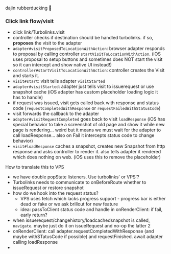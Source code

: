 dajin rubberducking 🐥

### Click link flow/visit

- click link/Turbolinks.visit
- controller checks if destination should be handled turbolinks. if so, **proposes** the visit to the adapter
- `adapter#visitProposedToLocationWithAction`: browser adapter responds to proposal by calling controller `startVisitToLocationWithAction`. (iOS uses proposal to setup buttons and sometimes does NOT start the visit so it can intercept and show native UI instead!)
- `controller#startVisitToLocationWithAction`: controller creates the Visit and starts it.
- `visit#start`: visit tells adapter `visitStarted`
- `adapter#visitStarted`: adapter just tells visit to issuerequest or use snapshot cache (iOS adapter has custom placeholder loading logic it has to handle)
- if request was issued, visit gets called back with response and status code (`requestCompletedWithResponse` or `requestFailedWithStatusCode`)
- visit forwards the callback to the adapter
- `adapter#visitRequestCompleted` goes back to visit `loadResponse` (iOS has special behavior to take a screenshot of old page and show it while new page is rendering... weird but it means we must wait for the adapter to call loadResponse... also on Fail it intercepts status code to change behavior)
- `visit#loadResponse` caches a snapshot, creates new Snapshot from http response and asks controller to render it. also tells adapter it rendered which does nothing on web. (iOS uses this to remove the placeholder)

How to translate this to VPS

- we have double popState listeners. Use turbolinks' or VPS'?
- Turbolinks needs to communicate to onBeforeRoute whether to issueRequest or restore snapshot
- how do we hook into the request status?
  - VPS uses fetch which lacks progress support - progress bar is either dead or fake or we ask brillout for new feature
  - idea: passToClient status code and handle in onRenderClient: if fail, early return?
- when issuerequest/changehistory/loadcachedsnapshot is called, `navigate`. maybe just do it on issueRequest and no-op the latter 2
- onRenderClient: call adapter.requestCompletedWithResponse (and maybe withSTatusCode if possible) and requestFinished. await adapter calling loadResponse
-
